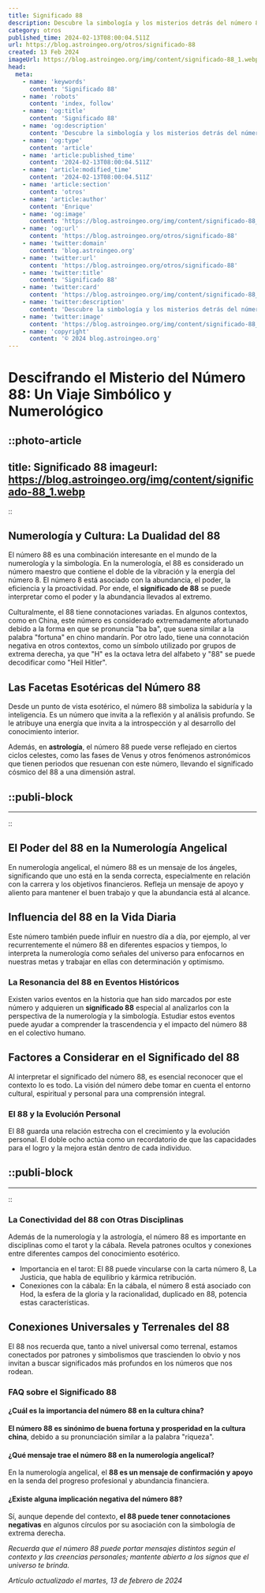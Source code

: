 ```yaml
---
title: Significado 88
description: Descubre la simbología y los misterios detrás del número 88 con análisis profundos que revelan su verdadera esencia e influencia.
category: otros
published_time: 2024-02-13T08:00:04.511Z
url: https://blog.astroingeo.org/otros/significado-88
created: 13 Feb 2024
imageUrl: https://blog.astroingeo.org/img/content/significado-88_1.webp
head:
  meta:
    - name: 'keywords'
      content: 'Significado 88'
    - name: 'robots'
      content: 'index, follow'
    - name: 'og:title'
      content: 'Significado 88'
    - name: 'og:description'
      content: 'Descubre la simbología y los misterios detrás del número 88 con análisis profundos que revelan su verdadera esencia e influencia.'
    - name: 'og:type'
      content: 'article'
    - name: 'article:published_time'
      content: '2024-02-13T08:00:04.511Z'
    - name: 'article:modified_time'
      content: '2024-02-13T08:00:04.511Z'
    - name: 'article:section'
      content: 'otros'
    - name: 'article:author'
      content: 'Enrique'
    - name: 'og:image'
      content: 'https://blog.astroingeo.org/img/content/significado-88_1.webp'
    - name: 'og:url'
      content: 'https://blog.astroingeo.org/otros/significado-88'
    - name: 'twitter:domain'
      content: 'blog.astroingeo.org'
    - name: 'twitter:url'
      content: 'https://blog.astroingeo.org/otros/significado-88'
    - name: 'twitter:title'
      content: 'Significado 88'
    - name: 'twitter:card'
      content: 'https://blog.astroingeo.org/img/content/significado-88_1.webp'
    - name: 'twitter:description'
      content: 'Descubre la simbología y los misterios detrás del número 88 con análisis profundos que revelan su verdadera esencia e influencia.'
    - name: 'twitter:image'
      content: 'https://blog.astroingeo.org/img/content/significado-88_1.webp'
    - name: 'copyright'
      content: '© 2024 blog.astroingeo.org'
---
```

# Descifrando el Misterio del Número 88: Un Viaje Simbólico y Numerológico


::photo-article
---
title: Significado 88
imageurl: https://blog.astroingeo.org/img/content/significado-88_1.webp
---
::



## Numerología y Cultura: La Dualidad del 88 

El número 88 es una combinación interesante en el mundo de la numerología y la simbología. En la numerología, el 88 es considerado un número maestro que contiene el doble de la vibración y la energía del número 8. El número 8 está asociado con la abundancia, el poder, la eficiencia y la proactividad. Por ende, el **significado de 88** se puede interpretar como el poder y la abundancia llevados al extremo.

Culturalmente, el 88 tiene connotaciones variadas. En algunos contextos, como en China, este número es considerado extremadamente afortunado debido a la forma en que se pronuncia "ba ba", que suena similar a la palabra "fortuna" en chino mandarín. Por otro lado, tiene una connotación negativa en otros contextos, como un símbolo utilizado por grupos de extrema derecha, ya que "H" es la octava letra del alfabeto y "88" se puede decodificar como "Heil Hitler".

## Las Facetas Esotéricas del Número 88

Desde un punto de vista esotérico, el número 88 simboliza la sabiduría y la inteligencia. Es un número que invita a la reflexión y al análisis profundo. Se le atribuye una energía que invita a la introspección y al desarrollo del conocimiento interior.

Además, en **astrología**, el número 88 puede verse reflejado en ciertos ciclos celestes, como las fases de Venus y otros fenómenos astronómicos que tienen periodos que resuenan con este número, llevando el significado cósmico del 88 a una dimensión astral.


  ::publi-block
  ---
  ---
  ::
  
  

## El Poder del 88 en la Numerología Angelical

En numerología angelical, el número 88 es un mensaje de los ángeles, significando que uno está en la senda correcta, especialmente en relación con la carrera y los objetivos financieros. Refleja un mensaje de apoyo y aliento para mantener el buen trabajo y que la abundancia está al alcance.

## Influencia del 88 en la Vida Diaria

Este número también puede influir en nuestro día a día, por ejemplo, al ver recurrentemente el número 88 en diferentes espacios y tiempos, lo interpreta la numerología como señales del universo para enfocarnos en nuestras metas y trabajar en ellas con determinación y optimismo.

### La Resonancia del 88 en Eventos Históricos

Existen varios eventos en la historia que han sido marcados por este número y adquieren un **significado 88** especial al analizarlos con la perspectiva de la numerología y la simbología. Estudiar estos eventos puede ayudar a comprender la trascendencia y el impacto del número 88 en el colectivo humano.

## Factores a Considerar en el Significado del 88

Al interpretar el significado del número 88, es esencial reconocer que el contexto lo es todo. La visión del número debe tomar en cuenta el entorno cultural, espiritual y personal para una comprensión integral.

### El 88 y la Evolución Personal

El 88 guarda una relación estrecha con el crecimiento y la evolución personal. El doble ocho actúa como un recordatorio de que las capacidades para el logro y la mejora están dentro de cada individuo.


  ::publi-block
  ---
  ---
  ::
  
  

### La Conectividad del 88 con Otras Disciplinas

Además de la numerología y la astrología, el número 88 es importante en disciplinas como el tarot y la cábala. Revela patrones ocultos y conexiones entre diferentes campos del conocimiento esotérico.

* Importancia en el tarot: El 88 puede vincularse con la carta número 8, La Justicia, que habla de equilibrio y kármica retribución.
* Conexiones con la cábala: En la cábala, el número 8 está asociado con Hod, la esfera de la gloria y la racionalidad, duplicado en 88, potencia estas características.

## Conexiones Universales y Terrenales del 88

El 88 nos recuerda que, tanto a nivel universal como terrenal, estamos conectados por patrones y simbolismos que trascienden lo obvio y nos invitan a buscar significados más profundos en los números que nos rodean.

### **FAQ sobre el Significado 88**

#### ¿Cuál es la importancia del número 88 en la cultura china?
**El número 88 es sinónimo de buena fortuna y prosperidad en la cultura china**, debido a su pronunciación similar a la palabra "riqueza".

#### ¿Qué mensaje trae el número 88 en la numerología angelical?
En la numerología angelical, el **88 es un mensaje de confirmación y apoyo** en la senda del progreso profesional y abundancia financiera.

#### ¿Existe alguna implicación negativa del número 88?
Sí, aunque depende del contexto, **el 88 puede tener connotaciones negativas** en algunos círculos por su asociación con la simbología de extrema derecha.

*Recuerda que el número 88 puede portar mensajes distintos según el contexto y las creencias personales; mantente abierto a los signos que el universo te brinda.*

_Artículo actualizado el martes, 13 de febrero de 2024_